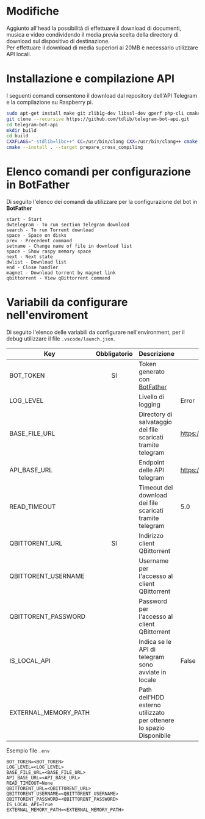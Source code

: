 # Modifiche

Aggiunto all'head la possibilità di effettuare il download di documenti, musica e video condividendo il media previa scelta della directory di download sul dispositivo di destinazione.</br>
Per effettuare il download di media superiori ai 20MB è necessario utilizzare API locali.

# Installazione e compilazione API

I seguenti comandi consentono il download dal repository dell'API Telegram e la compilazione su Raspberry pi.

```bash
sudo apt-get install make git zlib1g-dev libssl-dev gperf php-cli cmake clang libc++-dev libc++abi-dev
git clone --recursive https://github.com/tdlib/telegram-bot-api.git
cd telegram-bot-api
mkdir build
cd build
CXXFLAGS="-stdlib=libc++" CC=/usr/bin/clang CXX=/usr/bin/clang++ cmake -DCMAKE_BUILD_TYPE=Release -DCMAKE_INSTALL_PREFIX:PATH=../tdlib ..
cmake --install . --target prepare_cross_compiling
``` 

# Elenco comandi per configurazione in **BotFather**

Di seguito l'elenco dei comandi da utilizzare per la configurazione del bot in **BotFather**

```
start - Start
dwtelegram - To run section Telegram download
search - To run Torrent download
space - Space on disks
prev - Precedent command
setname - Change name of file in download list
space - Show raspy memory space
next - Next state
dwlist - Download list
end - Close handler
magnet - Download torrent by magnet link
qbittorrent - View qBittorrent command
```

# Variabili da configurare nell'enviroment

Di seguito l'elenco delle variabili da configurare nell'environment, per il debug utilizzare il file `.vscode/launch.json`.

| Key                  | Obbligatorio | Descrizione                                                          | Default value                     |
|----------------------|:------------:|----------------------------------------------------------------------|-----------------------------------|
| BOT_TOKEN            |      SI      | Token generato con [BotFather](https://t.me/BotFather)               |                                   |
| LOG_LEVEL            |              | Livello di logging                                                   | Error                             |
| BASE_FILE_URL        |              | Directory di salvataggio dei file scaricati tramite telegram         | https://api.telegram.org/file/bot |
| API_BASE_URL         |              | Endpoint delle API telegram                                          | https://api.telegram.org/bot      |
| READ_TIMEOUT         |              | Timeout del download dei file scaricati tramite telegram             | 5.0                               |
| QBITTORENT_URL       |      SI      | Indirizzo client QBittorrent                                         |                                   |
| QBITTORENT_USERNAME  |              | Username per l'accesso al client QBittorrent                         |                                   |
| QBITTORENT_PASSWORD  |              | Password per l'accesso al client QBittorrent                         |                                   |
| IS_LOCAL_API         |              | Indica se le API di telegram sono avviate in locale                  | False                             |
| EXTERNAL_MEMORY_PATH |              | Path dell'HDD esterno utilizzato per ottenere lo spazio Disponibile   |                                   |

Esempio file `.env`

```
BOT_TOKEN=<BOT_TOKEN>
LOG_LEVEL=<LOG_LEVEL>
BASE_FILE_URL=<BASE_FILE_URL>
API_BASE_URL=<API_BASE_URL>
READ_TIMEOUT=None
QBITTORENT_URL=<QBITTORENT_URL>
QBITTORENT_USERNAME=<QBITTORENT_USERNAME>
QBITTORENT_PASSWORD=<QBITTORENT_PASSWORD>
IS_LOCAL_API=True
EXTERNAL_MEMORY_PATH=<EXTERNAL_MEMORY_PATH>
```